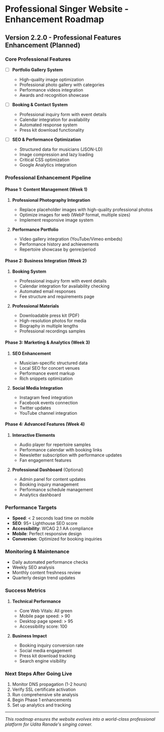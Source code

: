 # Professional Singer Website - Enhancement Roadmap

## Version 2.2.0 - Professional Features Enhancement (Planned)

### Core Professional Features
- [ ] **Portfolio Gallery System**
  - High-quality image optimization
  - Professional photo gallery with categories
  - Performance videos integration
  - Awards and recognition showcase

- [ ] **Booking & Contact System**
  - Professional inquiry form with event details
  - Calendar integration for availability
  - Automated response system
  - Press kit download functionality

- [ ] **SEO & Performance Optimization**
  - Structured data for musicians (JSON-LD)
  - Image compression and lazy loading
  - Critical CSS optimization
  - Google Analytics integration

### Professional Enhancement Pipeline

#### Phase 1: Content Management (Week 1)
1. **Professional Photography Integration**
   - Replace placeholder images with high-quality professional photos
   - Optimize images for web (WebP format, multiple sizes)
   - Implement responsive image system

2. **Performance Portfolio**
   - Video gallery integration (YouTube/Vimeo embeds)
   - Performance history and achievements
   - Repertoire showcase by genre/period

#### Phase 2: Business Integration (Week 2)
1. **Booking System**
   - Professional inquiry form with event details
   - Calendar integration for availability checking
   - Automated email responses
   - Fee structure and requirements page

2. **Professional Materials**
   - Downloadable press kit (PDF)
   - High-resolution photos for media
   - Biography in multiple lengths
   - Professional recordings samples

#### Phase 3: Marketing & Analytics (Week 3)
1. **SEO Enhancement**
   - Musician-specific structured data
   - Local SEO for concert venues
   - Performance event markup
   - Rich snippets optimization

2. **Social Media Integration**
   - Instagram feed integration
   - Facebook events connection
   - Twitter updates
   - YouTube channel integration

#### Phase 4: Advanced Features (Week 4)
1. **Interactive Elements**
   - Audio player for repertoire samples
   - Performance calendar with booking links
   - Newsletter subscription with performance updates
   - Fan engagement features

2. **Professional Dashboard** (Optional)
   - Admin panel for content updates
   - Booking inquiry management
   - Performance schedule management
   - Analytics dashboard

### Performance Targets
- **Speed**: < 2 seconds load time on mobile
- **SEO**: 95+ Lighthouse SEO score
- **Accessibility**: WCAG 2.1 AA compliance
- **Mobile**: Perfect responsive design
- **Conversion**: Optimized for booking inquiries

### Monitoring & Maintenance
- Daily automated performance checks
- Weekly SEO analysis
- Monthly content freshness review
- Quarterly design trend updates

### Success Metrics
1. **Technical Performance**
   - Core Web Vitals: All green
   - Mobile page speed: > 90
   - Desktop page speed: > 95
   - Accessibility score: 100

2. **Business Impact**
   - Booking inquiry conversion rate
   - Social media engagement
   - Press kit download tracking
   - Search engine visibility

### Next Steps After Going Live
1. Monitor DNS propagation (1-2 hours)
2. Verify SSL certificate activation
3. Run comprehensive site analysis
4. Begin Phase 1 enhancements
5. Set up analytics and tracking

---

*This roadmap ensures the website evolves into a world-class professional platform for Udita Ranade's singing career.*